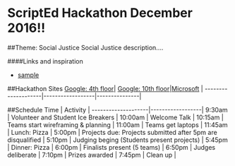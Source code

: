 # ScriptEd Hackathon December 2016!!


##Theme: Social Justice
Social Justice description....

####Links and inspiration
* [sample](sample.com)

##Hackathon Sites
[Google: 4th floor](location/googleFourthFloor.md)| [Google: 10th floor](location/googleTenthFloor.md)|[Microsoft](location/microsoft.md) | 
--------------------|------------------|---------------|


##Schedule
Time         | Activity        | 
--------------------|------------------|
9:30am | Volunteer and Student Ice Breakers   | 
10:00am       | Welcome Talk    | 
10:15am  | Teams start wireframing & planning      | 
11:00am      | Teams get laptops  | 
11:45am           | Lunch: Pizza    | 
5:00pm         | Projects due: Projects submitted after 5pm are disqualified     |
5:10pm         | Judging beging (Students present projects)     | 
5:45pm            | Dinner: Pizza      | 
6:00pm           | Finalists present (5 teams) |
6:50pm           | Judges deliberate | 
7:10pm           | Prizes awarded |
7:45pm           | Clean up |


